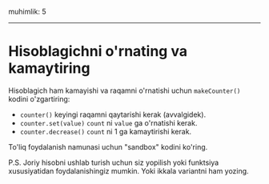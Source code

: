 muhimlik: 5

---

# Hisoblagichni o'rnating va kamaytiring

Hisoblagich ham kamayishi va raqamni o'rnatishi uchun `makeCounter()` kodini o'zgartiring:

- `counter()` keyingi raqamni qaytarishi kerak (avvalgidek).
- `counter.set(value)` `count` ni `value` ga o'rnatishi kerak.
- `counter.decrease()` `count` ni 1 ga kamaytirishi kerak.

To'liq foydalanish namunasi uchun "sandbox" kodini ko'ring.

P.S. Joriy hisobni ushlab turish uchun siz yopilish yoki funktsiya xususiyatidan foydalanishingiz mumkin. Yoki ikkala variantni ham yozing.

